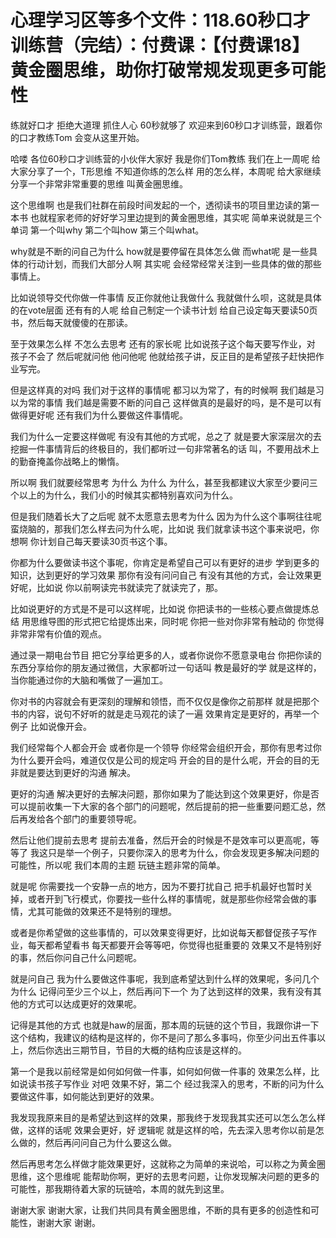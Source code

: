 # 心理学习区等多个文件：118.60秒口才训练营（完结）：付费课：【付费课18】黄金圈思维，助你打破常规发现更多可能性

练就好口才 拒绝大道理 抓住人心 60秒就够了 欢迎来到60秒口才训练营，跟着你的口才教练Tom 会变从这里开始。

哈喽 各位60秒口才训练营的小伙伴大家好 我是你们Tom教练 我们在上一周呢 给大家分享了一个，T形思维 不知道你练的怎么样 用的怎么样，本周呢 给大家继续分享一个非常非常重要的思维 叫黄金圈思维。

这个思维啊 也是我们社群在前段时间发起的一个，透彻读书的项目里边读的第一本书 也就程家老师的好好学习里边提到的黄金圈思维，其实呢 简单来说就是三个单词 第一个叫why 第二个叫how 第三个叫what。

why就是不断的问自己为什么 how就是要停留在具体怎么做 而what呢 是一些具体的行动计划，而我们大部分人啊 其实呢 会经常经常关注到一些具体的做的那些事情上。

比如说领导交代你做一件事情 反正你就他让我做什么 我就做什么呗，这就是具体的在vote层面 还有有的人呢 给自己制定一个读书计划 给自己设定每天要读50页书，然后每天就傻傻的在那读。

至于效果怎么样 不怎么去思考 还有的家长呢 比如说孩子这个每天要写作业，对 孩子不会了 然后呢就问他 他问他呢 他就给孩子讲，反正目的是希望孩子赶快把作业写完。

但是这样真的对吗 我们对于这样的事情呢 都习以为常了，有的时候啊 我们越是习以为常的事情 我们越是需要不断的问自己 这样做真的是最好的吗，是不是可以有做得更好呢 还有我们为什么要做这件事情呢。

我们为什么一定要这样做呢 有没有其他的方式呢，总之了 就是要大家深层次的去挖掘一件事情背后的终极目的，我们都听过一句非常著名的话 叫，不要用战术上的勤奋掩盖你战略上的懒惰。

所以啊 我们就要经常思考 为什么 为什么 为什么，甚至我都建议大家至少要问三个以上的为什么，我们小的时候其实都特别喜欢问为什么。

但是我们随着长大了之后呢 就不太愿意去思考为什么 因为为什么这个事啊往往呢 蛮烧脑的，那我们怎么样去问为什么呢，比如说 我们就拿读书这个事来说吧，你想啊 你计划自己每天要读30页书这个事。

你都为什么要做读书这个事呢，你肯定是希望自己可以有更好的进步 学到更多的知识，达到更好的学习效果 那你有没有问问自己 有没有其他的方式，会让效果更好呢，比如说 你以前啊读完书就读完了就读完了，那。

比如说更好的方式是不是可以这样呢，比如说 你把读书的一些核心要点做提炼总结 用思维导图的形式把它给提炼出来，同时呢 你把一些对你非常有触动的 你觉得非常非常有价值的观点。

通过录一期电台节目 把它分享给更多的人，或者你说你不愿意录电台 你把你读的东西分享给你的朋友通过微信，大家都听过一句话叫 教是最好的学 就是这样的，当你能通过你的大脑和嘴做了一遍加工。

你对书的内容就会有更深刻的理解和领悟，而不仅仅是像你之前那样 就是把那个书的内容，说句不好听的就是走马观花的读了一遍 效果肯定是更好的，再举一个例子 比如说像开会。

我们经常每个人都会开会 或者你是一个领导 你经常会组织开会，那你有思考过你为什么要开会吗，难道仅仅是公司的规定吗 开会的目的是什么呢，开会的目的无非就是要达到更好的沟通 解决。

更好的沟通 解决更好的去解决问题，那你如果为了能达到这个效果更好，你是否可以提前收集一下大家的各个部门的问题呢，然后提前的把一些重要问题汇总，然后再发给各个部门的重要领导呢。

然后让他们提前去思考 提前去准备，然后开会的时候是不是效率可以更高呢，等等了 我这只是举一个例子，只要你深入的思考为什么，你会发现更多解决问题的可能性，所以呢 我们本周的主题 玩链主题非常的简单。

就是呢 你需要找一个安静一点的地方，因为不要打扰自己 把手机最好也暂时关掉，或者开到飞行模式，你要找一些什么样的事情呢，就是那些你经常会做的事情，尤其可能做的效果还不是特别的理想。

或者是你希望做的这些事情的，可以效果变得更好，比如说每天都督促孩子写作业，每天都希望看书 每天都要开会等等吧，你觉得也挺重要的 效果又不是特别好的事，然后你问自己什么问题呢。

就是问自己 我为什么要做这件事呢，我到底希望达到什么样的效果呢，多问几个为什么 记得问至少三个以上，然后再问下一个 为了达到这样的效果，我有没有其他的方式可以达成更好的效果呢。

记得是其他的方式 也就是haw的层面，那本周的玩链的这个节目，我跟你讲一下这个结构，我建议的结构是这样的，你不是问了那么多事吗，你至少问出五件事以上，然后你选出三期节目，节目的大概的结构应该是这样的。

第一个是我以前经常是如何如何做一件事，如何如何做一件事的 效果怎么样，比如说读书孩子写作业 对吧 效果不好，第二个 经过我深入的思考，不断的问为什么要做这件事，如何能达到更好的效果。

我发现我原来目的是希望达到这样的效果，那我终于发现我其实还可以怎么怎么样做，这样的话呢 效果会更好，好 逻辑呢 就是这样的哈，先去深入思考你以前是怎么做的，然后再问问自己为什么要这么做。

然后再思考怎么样做才能效果更好，这就称之为简单的来说哈，可以称之为黄金圈思维，这个思维呢 能帮助你啊，更好的去思考问题，让你发现解决问题的更多的可能性，那我期待着大家的玩链哈，本周的就先到这里。

谢谢大家 谢谢大家，让我们共同具有黄金圈思维，不断的具有更多的创造性和可能性，谢谢大家 谢谢。
